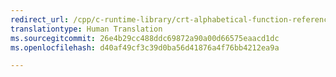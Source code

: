 ```yaml
---
redirect_url: /cpp/c-runtime-library/crt-alphabetical-function-reference
translationtype: Human Translation
ms.sourcegitcommit: 26e4b29cc488ddc69872a90a00d66575eaacd1dc
ms.openlocfilehash: d40af49cf3c39d0ba56d41876a4f76bb4212ea9a

---
```




<!--HONumber=Jan17_HO1-->


